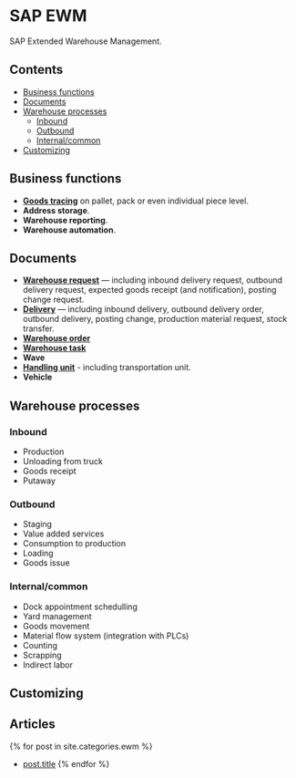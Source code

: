 # SAP EWM

SAP Extended Warehouse Management.

## Contents

- [Business functions](#business-functions)
- [Documents](#documents)
- [Warehouse processes](#warehouse-processes)
  - [Inbound](#inbound)
  - [Outbound](#outbound)
  - [Internal/common](#internalcommon)
- [Customizing](#customizing)

## Business functions

- **[Goods tracing](functions/goods-tracing.md)** on pallet, pack or even individual piece level.
- **Address storage**.
- **Warehouse reporting**.
- **Warehouse automation**.

## Documents

- **[Warehouse request](documents/warehouse-request.md)** — including inbound delivery request, outbound delivery request, expected goods receipt (and notification), posting change request.
- **[Delivery](documents/delivery.md)** — including inbound delivery, outbound delivery order, outbound delivery, posting change, production material request, stock transfer.
- **[Warehouse order](documents/warehouse-order.md)**
- **[Warehouse task](documents/warehouse-task.md)**
- **Wave**
- **[Handling unit](documents/handling-unit.md)** - including transportation unit.
- **Vehicle**

## Warehouse processes

### Inbound

- Production
- Unloading from truck
- Goods receipt
- Putaway

### Outbound

- Staging
- Value added services
- Consumption to production
- Loading
- Goods issue

### Internal/common

- Dock appointment schedulling
- Yard management
- Goods movement
- Material flow system (integration with PLCs)
- Counting
- Scrapping
- Indirect labor

## Customizing

## Articles

{% for post in site.categories.ewm %}
- [post.title](post.url)
{% endfor %}
